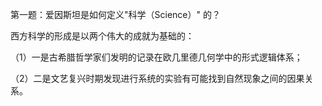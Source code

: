 第一题：爱因斯坦是如何定义"科学（Science）" 的？

西方科学的形成是以两个伟大的成就为基础的：

（1）一是古希腊哲学家们发明的记录在欧几里德几何学中的形式逻辑体系；

（2）二是文艺复兴时期发现进行系统的实验有可能找到自然现象之间的因果关系。
